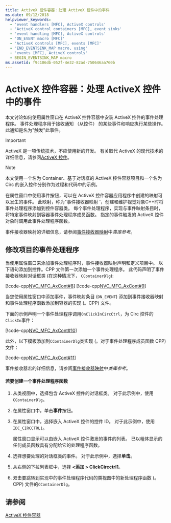```yaml
---
title: ActiveX 控件容器：处理 ActiveX 控件中的事件
ms.date: 09/12/2018
helpviewer_keywords:
  - 'event handlers [MFC], ActiveX controls'
  - 'ActiveX control containers [MFC], event sinks'
  - 'event handling [MFC], ActiveX controls'
  - 'ON_EVENT macro [MFC]'
  - 'ActiveX controls [MFC], events [MFC]'
  - 'END_EVENTSINK_MAP macro, using'
  - 'events [MFC], ActiveX controls'
  - BEGIN_EVENTSINK_MAP macro
ms.assetid: f9c106db-052f-4e32-82ad-750646aa760b
---
```

# <a name="activex-control-containers-handling-events-from-an-activex-control"></a>ActiveX 控件容器：处理 ActiveX 控件中的事件

本文讨论如何使用属性窗口在 ActiveX 控件容器中安装 ActiveX 控件的事件处理程序。 事件处理程序用于接收通知 （从控件） 的某些事件和响应执行某些操作。 此通知是名为"触发"此事件。

>[!IMPORTANT]
> ActiveX 是一项传统技术，不应使用新的开发。 有关取代 ActiveX 的现代技术的详细信息，请参阅[ActiveX 控件](activex-controls.md)。

> [!NOTE]
>  本文使用一个名为 Container、基于对话框的 ActiveX 控件容器项目和一个名为 Circ 的嵌入控件分别作为过程和代码中的示例。

在属性窗口中使用事件按钮，可以在 ActiveX 控件容器应用程序中创建的映射可以发生的事件。 此映射，称为"事件接收器映射 '，创建和维护视觉对象C++时将事件处理程序添加到控件容器类。 每个事件处理程序，实现与事件映射条目时，将特定事件映射到容器事件处理程序成员函数。 指定的事件触发的 ActiveX 控件对象时调用此事件处理程序函数。

事件接收器映射的详细信息，请参阅[事件接收器映射](../mfc/reference/event-sink-maps.md)中*类库参考*。

##  <a name="_core_event_handler_modifications_to_the_project"></a> 修改项目的事件处理程序

当使用属性窗口来添加事件处理程序时，事件接收器映射声明和定义项目中。 以下语句添加到控件。CPP 文件第一次添加一个事件处理程序。 此代码声明了事件接收器映射对话框类 (在这种情况下， `CContainerDlg`):

[!code-cpp[NVC_MFC_AxCont#8](../mfc/codesnippet/cpp/activex-control-containers-handling-events-from-an-activex-control_1.cpp)]
[!code-cpp[NVC_MFC_AxCont#9](../mfc/codesnippet/cpp/activex-control-containers-handling-events-from-an-activex-control_2.cpp)]

当您使用属性窗口中添加事件，事件映射条目 (`ON_EVENT`) 添加到事件接收器映射和事件处理程序函数添加到容器的实现 (。CPP) 文件。

下面的示例声明一个事件处理程序调用`OnClickInCircCtrl`，为 Circ 控件的`ClickIn`事件：

[!code-cpp[NVC_MFC_AxCont#10](../mfc/codesnippet/cpp/activex-control-containers-handling-events-from-an-activex-control_3.cpp)]

此外，以下模板添加到`CContainerDlg`类实现 (。对于事件处理程序成员函数 CPP) 文件：

[!code-cpp[NVC_MFC_AxCont#11](../mfc/codesnippet/cpp/activex-control-containers-handling-events-from-an-activex-control_4.cpp)]

事件接收器宏的详细信息，请参阅[事件接收器映射](../mfc/reference/event-sink-maps.md)中*类库参考*。

#### <a name="to-create-an-event-handler-function"></a>若要创建一个事件处理程序函数

1. 从类视图中，选择包含 ActiveX 控件的对话框类。 对于此示例中，使用`CContainerDlg`。

1. 在属性窗口中，单击**事件**按钮。

1. 在属性窗口中，选择嵌入 ActiveX 控件的控件 ID。 对于此示例中，使用`IDC_CIRCCTRL1`。

   属性窗口显示可以由嵌入 ActiveX 控件激发的事件的列表。 已以粗体显示的任何成员函数具有分配给它的处理程序函数。

1. 选择想要处理的对话框类的事件。 对于此示例中，选择**单击**。

1. 从右侧的下拉列表框中，选择 **\<添加 > ClickCircctrl1**。

1. 双击要跳转到实现中的事件处理程序代码的类视图中的新处理程序函数 (。CPP) 文件的`CContainerDlg`。

## <a name="see-also"></a>请参阅

[ActiveX 控件容器](../mfc/activex-control-containers.md)
